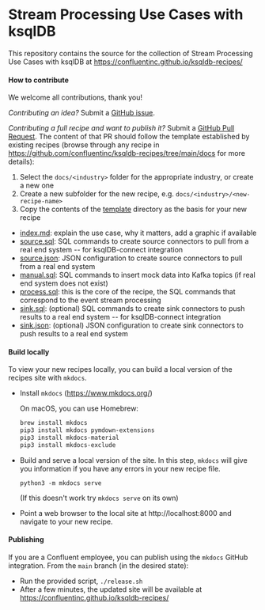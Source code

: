 # Stream Processing Use Cases with ksqlDB

This repository contains the source for the collection of Stream Processing Use Cases with ksqlDB at https://confluentinc.github.io/ksqldb-recipes/

#### How to contribute

We welcome all contributions, thank you!

_Contributing an idea?_ Submit a [GitHub issue](https://github.com/confluentinc/ksqldb-recipes/issues).

_Contributing a full recipe and want to publish it?_ Submit a [GitHub Pull Request](https://github.com/confluentinc/ksqldb-recipes/pulls).
The content of that PR should follow the template established by existing recipes (browse through any recipe in https://github.com/confluentinc/ksqldb-recipes/tree/main/docs for more details):

1. Select the `docs/<industry>` folder for the appropriate industry, or create a new one
2. Create a new subfolder for the new recipe, e.g. `docs/<industry>/<new-recipe-name>`
3. Copy the contents of the [template](template) directory as the basis for your new recipe

- [index.md](template/index.md): explain the use case, why it matters, add a graphic if available
- [source.sql](template/source.sql): SQL commands to create source connectors to pull from a real end system -- for ksqlDB-connect integration
- [source.json](template/source.json): JSON configuration to create source connectors to pull from a real end system
- [manual.sql](template/manual.sql): SQL commands to insert mock data into Kafka topics (if real end system does not exist)
- [process.sql](template/process.sql): this is the core of the recipe, the SQL commands that correspond to the event stream processing
- [sink.sql](template/sink.sql): (optional) SQL commands to create sink connectors to push results to a real end system -- for ksqlDB-connect integration
- [sink.json](template/sink.json): (optional) JSON configuration to create sink connectors to push results to a real end system

#### Build locally

To view your new recipes locally, you can build a local version of the recipes site with `mkdocs`.

- Install `mkdocs` (https://www.mkdocs.org/)

    On macOS, you can use Homebrew:
    ```bash
    brew install mkdocs
    pip3 install mkdocs pymdown-extensions
    pip3 install mkdocs-material
    pip3 install mkdocs-exclude
    ```

- Build and serve a local version of the site. In this step, `mkdocs` will give you information if you have any errors in your new recipe file.
    ```
    python3 -m mkdocs serve  
    ```
    
    (If this doesn't work try `mkdocs serve` on its own)

- Point a web browser to the local site at http://localhost:8000 and navigate to your new recipe.

#### Publishing

If you are a Confluent employee, you can publish using the `mkdocs` GitHub integration. From the `main` branch (in the desired state):

- Run the provided script, `./release.sh`
- After a few minutes, the updated site will be available at https://confluentinc.github.io/ksqldb-recipes/


